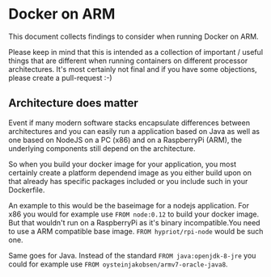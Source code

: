 # Docker on ARM

This document collects findings to consider when running Docker on ARM.

Please keep in mind that this is intended as a collection of important / useful things that are different when running containers on different processor architectures. 
It's most certainly not final and if you have some objections, please create a pull-request :-)

## Architecture does matter

Event if many modern software stacks encapsulate differences between architectures and you can easily 
run a application based on Java as well as one based on NodeJS on a PC (x86) and on a RaspberryPi (ARM), the underlying 
components still depend on the architecture.

So when you build your docker image for your application, you most certainly create a platform dependend image as you either build 
upon on that already has specific packages included or you include such in your Dockerfile.

An example to this would be the baseimage for a nodejs application. For x86 you would for example use `FROM node:0.12` to build your docker image.
But that wouldn't run on a RaspberryPi as it's binary incompatible.You need to use a ARM compatible base image. `FROM hypriot/rpi-node` would be such one.

Same goes for Java. Instead of the standard `FROM java:openjdk-8-jre` you could for example use `FROM oysteinjakobsen/armv7-oracle-java8`.


